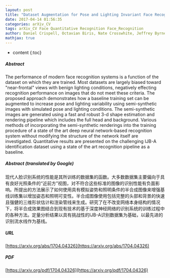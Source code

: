 ```yaml
---
layout: post
title: "Dataset Augmentation for Pose and Lighting Invariant Face Recognition"
date: 2017-04-14 01:56:35
categories: arXiv_CV
tags: arXiv_CV Face Quantitative Recognition Face_Recognition
author: Daniel Crispell, Octavian Biris, Nate Crosswhite, Jeffrey Byrne, Joseph L. Mundy
mathjax: true
---
```


* content
{:toc}

##### Abstract
The performance of modern face recognition systems is a function of the dataset on which they are trained. Most datasets are largely biased toward "near-frontal" views with benign lighting conditions, negatively effecting recognition performance on images that do not meet these criteria. The proposed approach demonstrates how a baseline training set can be augmented to increase pose and lighting variability using semi-synthetic images with simulated pose and lighting conditions. The semi-synthetic images are generated using a fast and robust 3-d shape estimation and rendering pipeline which includes the full head and background. Various methods of incorporating the semi-synthetic renderings into the training procedure of a state of the art deep neural network-based recognition system without modifying the structure of the network itself are investigated. Quantitative results are presented on the challenging IJB-A identification dataset using a state of the art recognition pipeline as a baseline.

##### Abstract (translated by Google)
现代人脸识别系统的性能是其所训练的数据集的函数。大多数数据集主要偏向于具有良好光照条件的“近前方”视图，对不符合这些标准的图像的识别性能有负面影响。所提出的方法展示了如何使用具有模拟姿势和照明条件的半合成图像来增强基线训练集以增加姿态和照明可变性。半合成图像使用包括完整的头部和背景的快速且强健的三维形状估计和渲染管线来生成。研究了在不改变网络本身结构的情况下，将半合成效果图结合到现有技术的基于深度神经网络的识别系统的训练过程中的各种方法。定量分析结果以具有挑战性的IJB-A识别数据集为基础，以最先进的识别流水线作为基线。

##### URL
[https://arxiv.org/abs/1704.04326](https://arxiv.org/abs/1704.04326)

##### PDF
[https://arxiv.org/pdf/1704.04326](https://arxiv.org/pdf/1704.04326)


